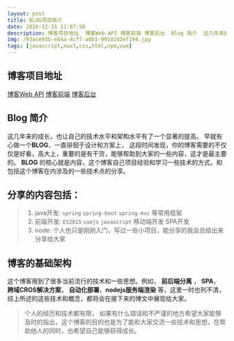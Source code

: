 ```yaml
---
layout: post
title: BLOG项目简介
date: 2016-12-31 11:07:58
description: 博客项目地址  博客Web API 博客前端 博客后台  Blog 简介  这几年来的成长，也让自己的技术水平和架构水平有了一个显著的提高。 早就有心做一个BLOG，一直徘徊于设计和方案上， 这段时间发现，你的博客需要的不仅仅是好看，高大上，重要的是有干货，能够帮助到大家的一些内容，这才是最主要的。 BLOG 的核心就是内容，这个博客自己项目经验和学习一些技术的方式，和包括这个博客在内涉及的一些技术点的分享。  分享的内容包括：  java开发: spring spring-boot spring-mvc 等常用框架 前端开发: ES2015 vuejs javascript 移动端开发 SP
img: /93ace93b-e84a-4cf7-a0b1-991d192ef194.jpg
tags: [javascript,nuxt,css,html,npm,vue]
---
```


## 博客项目地址
[博客Web API](https://github.com/k55k32/cms-admin-end)
[博客前端](https://github.com/k55k32/cms-front)
[博客后台](https://github.com/k55k32/cms-admin-front)

## Blog 简介
这几年来的成长，也让自己的技术水平和架构水平有了一个显著的提高。
早就有心做一个**BLOG**，一直徘徊于设计和方案上， 这段时间发现，你的博客需要的不仅仅是好看，高大上，重要的是有干货，能够帮助到大家的一些内容，这才是最主要的。
**BLOG** 的核心就是内容，这个博客自己项目经验和学习一些技术的方式，和包括这个博客在内涉及的一些技术点的分享。
## 分享的内容包括：
> 1. java开发:  `spring` `spring-boot` `spring-mvc` 等常用框架
> 2. 前端开发: `ES2015` `vuejs` `javascript` 移动端开发  SPA开发
> 3. node: 个人也只是刚刚入门，写过一些小项目，能分享的我会总结出来分享给大家

## 博客的基础架构
这个博客用到了很多当前流行的技术和一些思想。例如， **前后端分离** ， **SPA**， **跨域CROS解决方案**， **自动化部署**，**nodejs服务端渲染** 等，这里一时也列不清，综上所述的这些技术和概念，都将会在接下来的博文中展现给大家。
> 个人的经历和技术都有限， 如果有什么错误和不严谨的地方希望大家能够及时的指出，这个博客的目的也是为了能和大家交流一些技术和思想，在帮助他人的同时，也希望自己能够获得成长。
